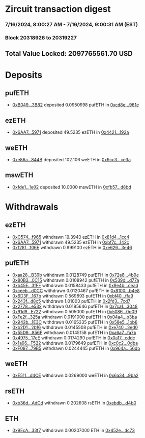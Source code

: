 # Zircuit transaction digest
### 7/16/2024, 8:00:27 AM - 7/16/2024, 9:00:31 AM (EST)
### Block 20318926 to 20319227

## Total Value Locked: 2097765561.70 USD

# Deposits
## pufETH
- [0xB049...3B82](https://etherscan.io/address/0xB0498Fc9A8E2B6381180AD882f41BF95b5Bb3B82) deposited 0.0950998 pufETH in [0xcd8e...961e](https://etherscan.io/tx/0xB0498Fc9A8E2B6381180AD882f41BF95b5Bb3B82)
## ezETH
- [0x6AA7...5971](https://etherscan.io/address/0x6AA74D48109BBe52Cd34734260c0C9fed8c25971) deposited 49.5235 ezETH in [0x4421...192a](https://etherscan.io/tx/0x6AA74D48109BBe52Cd34734260c0C9fed8c25971)
## weETH
- [0xe86a...844B](https://etherscan.io/address/0xe86aD01212Bbb97Ed85e117A5eC797123957844B) deposited 102.106 weETH in [0x9cc3...ce3a](https://etherscan.io/tx/0xe86aD01212Bbb97Ed85e117A5eC797123957844B)
## mswETH
- [0xfde1...1e02](https://etherscan.io/address/0xfde10135d1A7fB27B0dD6835c6BD26F92d661e02) deposited 10.0000 mswETH in [0xfb57...d8bd](https://etherscan.io/tx/0xfde10135d1A7fB27B0dD6835c6BD26F92d661e02)
# Withdrawals
## ezETH
- [0xC574...f965](https://etherscan.io/address/0xC5749B33115F0B9a0BA8Dd43165bdd83A0d8f965) withdrawn 19.3940 ezETH in [0x81d4...1cc4](https://etherscan.io/tx/0xC5749B33115F0B9a0BA8Dd43165bdd83A0d8f965)
- [0x6AA7...5971](https://etherscan.io/address/0x6AA74D48109BBe52Cd34734260c0C9fed8c25971) withdrawn 49.5235 ezETH in [0xbf7c...142c](https://etherscan.io/tx/0x6AA74D48109BBe52Cd34734260c0C9fed8c25971)
- [0xf281...106E](https://etherscan.io/address/0xf281946d623CfA6A7022D0e5060C30137027106E) withdrawn 0.999100 ezETH in [0xe626...3e46](https://etherscan.io/tx/0xf281946d623CfA6A7022D0e5060C30137027106E)
## pufETH
- [0xaa28...B39b](https://etherscan.io/address/0xaa28EB043B54946b517ef714d51693Cea617B39b) withdrawn 0.0128749 pufETH in [0x72a8...4b9e](https://etherscan.io/tx/0xaa28EB043B54946b517ef714d51693Cea617B39b)
- [0x80B3...0C15](https://etherscan.io/address/0x80B35409348a3dE4f14a6bf5fA3003eD7F9b0C15) withdrawn 0.0108942 pufETH in [0x539d...d77a](https://etherscan.io/tx/0x80B35409348a3dE4f14a6bf5fA3003eD7F9b0C15)
- [0xb45E...3fFF](https://etherscan.io/address/0xb45E3b4C5CBcA3fea8f6c2F91F06b84eC5323fFF) withdrawn 0.0158433 pufETH in [0x9e4b...cead](https://etherscan.io/tx/0xb45E3b4C5CBcA3fea8f6c2F91F06b84eC5323fFF)
- [0xceeb...d0CC](https://etherscan.io/address/0xceebe5cf5565A62Eae4efcf7C9DecE038Fb8d0CC) withdrawn 0.0120467 pufETH in [0x8100...b4e8](https://etherscan.io/tx/0xceebe5cf5565A62Eae4efcf7C9DecE038Fb8d0CC)
- [0x6D3F...167b](https://etherscan.io/address/0x6D3F3F1c864Ea2577C3c7b09b712905d3544167b) withdrawn 0.569893 pufETH in [0xbf40...ffa9](https://etherscan.io/tx/0x6D3F3F1c864Ea2577C3c7b09b712905d3544167b)
- [0x243f...d8c5](https://etherscan.io/address/0x243fF48409cc71e3951386701B711C51BC4Ed8c5) withdrawn 1.01000 pufETH in [0x2fd3...7cd7](https://etherscan.io/tx/0x243fF48409cc71e3951386701B711C51BC4Ed8c5)
- [0x2778...e532](https://etherscan.io/address/0x277859B020AE1BE94071fb4e9690Ef5f8866e532) withdrawn 0.0185646 pufETH in [0x7ca1...3048](https://etherscan.io/tx/0x277859B020AE1BE94071fb4e9690Ef5f8866e532)
- [0x91d9...E722](https://etherscan.io/address/0x91d92904Da6b2a39Cb0Bf878C38072517E62E722) withdrawn 0.505000 pufETH in [0x5086...0d09](https://etherscan.io/tx/0x91d92904Da6b2a39Cb0Bf878C38072517E62E722)
- [0xFe2f...325a](https://etherscan.io/address/0xFe2f6D861d90845f782bAa084c52660f0011325a) withdrawn 0.0191000 pufETH in [0x04a4...b3ba](https://etherscan.io/tx/0xFe2f6D861d90845f782bAa084c52660f0011325a)
- [0x942b...1E3C](https://etherscan.io/address/0x942b7F26F27FB31d1c8d2b9C58C014F8e86d1E3C) withdrawn 0.0165335 pufETH in [0x58e5...1bb8](https://etherscan.io/tx/0x942b7F26F27FB31d1c8d2b9C58C014F8e86d1E3C)
- [0xb2D1...2b16](https://etherscan.io/address/0xb2D10EB8f57B438C7624b987a3DAA2aB586A2b16) withdrawn 0.0145508 pufETH in [0xe740...3ed0](https://etherscan.io/tx/0xb2D10EB8f57B438C7624b987a3DAA2aB586A2b16)
- [0x55D9...856F](https://etherscan.io/address/0x55D91ef5a263b9879dcc42Ae14bD63211Cf9856F) withdrawn 0.0145158 pufETH in [0xa6a7...fa7b](https://etherscan.io/tx/0x55D91ef5a263b9879dcc42Ae14bD63211Cf9856F)
- [0x4975...17eE](https://etherscan.io/address/0x4975c93550abA7b61244f912D7b9513416f517eE) withdrawn 0.0174290 pufETH in [0x0a17...cddc](https://etherscan.io/tx/0x4975c93550abA7b61244f912D7b9513416f517eE)
- [0x1a96...F522](https://etherscan.io/address/0x1a96adab8FEDF39B3D931FFc2B2eDD85c01FF522) withdrawn 0.0179649 pufETH in [0xc0c2...0dba](https://etherscan.io/tx/0x1a96adab8FEDF39B3D931FFc2B2eDD85c01FF522)
- [0xF097...79B5](https://etherscan.io/address/0xF09779289EeB64e8743a01E740cE6e22138879B5) withdrawn 0.0244445 pufETH in [0x964a...56db](https://etherscan.io/tx/0xF09779289EeB64e8743a01E740cE6e22138879B5)
## weETH
- [0xE511...d4CE](https://etherscan.io/address/0xE51108379bDbAfF29c8d375BF9f191085508d4CE) withdrawn 0.0269000 weETH in [0x6a34...9ba2](https://etherscan.io/tx/0xE51108379bDbAfF29c8d375BF9f191085508d4CE)
## rsETH
- [0xb36d...AdCd](https://etherscan.io/address/0xb36d051A715B0Ab96A05A17DA610ABd050d9AdCd) withdrawn 0.202608 rsETH in [0xebdb...d4b0](https://etherscan.io/tx/0xb36d051A715B0Ab96A05A17DA610ABd050d9AdCd)
## ETH
- [0x9EcA...33f7](https://etherscan.io/address/0x9EcA1DD03B43c6abEc36D9b962a8dA73B49533f7) withdrawn 0.00207000 ETH in [0x452e...dc73](https://etherscan.io/tx/0x9EcA1DD03B43c6abEc36D9b962a8dA73B49533f7)
